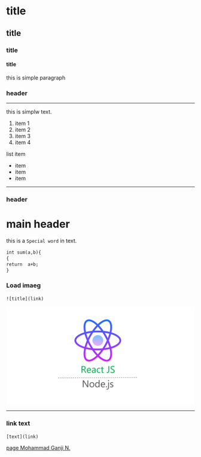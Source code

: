 # title
## title
### title
#### title

this is simple paragraph


### header
---
this is simplw  text.
1. item 1
2. item 2
3. item 3
4. item 4

list item
- item 
- item
- item

---

### header 

# main header

this is a `Special word` in text.

```
int sum(a,b){
{
return  a+b;
}
```

### Load imaeg
`![title](link)`

![banner](https://github.com/lpln25/Node.js-course/blob/master/image/banner.png)

---
### link text
`[text](link)`

[page Mohammad Ganji N.](https://github.com/lpln25/)
